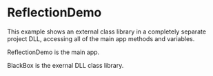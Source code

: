 # ReflectionDemo 

This example shows an external class library in a completely separate project DLL, accessing all of the main app methods and variables.

ReflectionDemo is the main app.

BlackBox is the exernal DLL class library.
